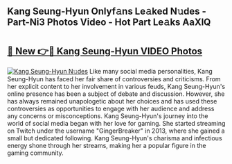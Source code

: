 ## Kang Seung-Hyun Onlyf𝚊ns Le𝚊ked N𝚞des - Part-Ni3 Photos Video - Hot Part Le𝚊ks AaXlQ

# <h2><a href="http://ab76340.deff.icu/?id=Kang+Seung-Hyun">🔗 New 👉🔴 Kang Seung-Hyun VIDEO Photos</a></h2>

[![Kang Seung-Hyun N𝚞des](https://i.imgur.com/rIISA9y.gif)](http://ab76340.deff.icu/?id=Kang+Seung-Hyun)
Like many social media personalities, Kang Seung-Hyun has faced her fair share of controversies and criticisms. From her explicit content to her involvement in various feuds, Kang Seung-Hyun's online presence has been a subject of debate and discussion. However, she has always remained unapologetic about her choices and has used these controversies as opportunities to engage with her audience and address any concerns or misconceptions. Kang Seung-Hyun's journey into the world of social media began with her love for gaming. She started streaming on Twitch under the username "GingerBreaker" in 2013, where she gained a small but dedicated following. Kang Seung-Hyun's charisma and infectious energy shone through her streams, making her a popular figure in the gaming community.
